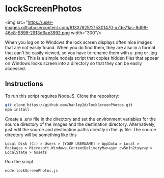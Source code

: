 # lockScreenPhotos
<img src="https://user-images.githubusercontent.com/61337625/215301470-a7de71ac-8d98-46c8-9899-2913d6ae3992.png width="300"/>

When you log on to Windows the lock screen displays often nice images that are not easily found. When you do find them, they are also in a format that can't be easily viewed, so you have to rename them with a .png or .jpg extension.
This is a simple nodejs script that copies hidden files that appear on Windows locks screen into a directory so that they can be easily accessed.

## Instructions

To run this script requires NodeJS. Clone the repository:

```bash
git clone https://github.com/hanley2d/lockScreenPhotos.git
npm install
```

Create a .env file in the directory and set the environment variables for the source directory of the images and the destination directory. Alternatively, just edit the source and destination paths directly in the .js file. The source directory will be something like this

```
Local Disk (C:) > Users > [YOUR USERNAME] > AppData > Local >  Packages > Microsoft.Windows.ContentDeliveryManager_cw5n1h2txyewy > LocalState > Assets
```

Run the script

```bash
node lockScreenPhotos.js
```
